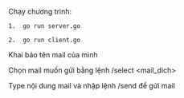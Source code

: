 Chạy chương trình:  

    1.  go run server.go

    2.  go run client.go 

Khai báo tên mail của mình

Chọn mail muốn gửi bằng lệnh /select <mail_dich>

Type nội dung mail và nhập lệnh /send để gửi mail
